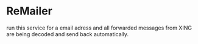 # ReMailer

run this service for a email adress and all forwarded messages from XING are being decoded and send back automatically.

